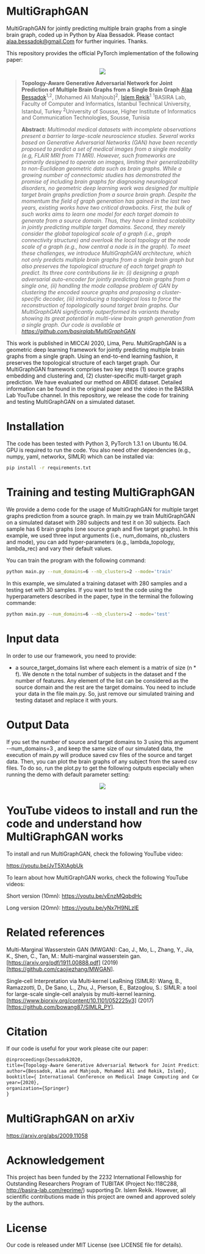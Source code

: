 # MultiGraphGAN
MultiGraphGAN for jointly predicting multiple brain graphs from a single brain graph, coded up in Python by Alaa Bessadok. Please contact alaa.bessadok@gmail.Com for further inquiries. Thanks. 

This repository provides the official PyTorch implementation of the following paper:

<p align="center">
  <img src="./fig1.png">
</p>


> **Topology-Aware Generative Adversarial Network for Joint Prediction of Multiple Brain Graphs from a Single Brain Graph**
> [Alaa Bessadok](https://github.com/AlaaBessadok)<sup>1,2</sup>, [Mohamed Ali Mahjoub]<sup>2</sup>, [Islem Rekik](https://basira-lab.com/)<sup>1</sup>
> <sup>1</sup>BASIRA Lab, Faculty of Computer and Informatics, Istanbul Technical University, Istanbul, Turkey
> <sup>2</sup>University of Sousse, Higher Institute of Informatics and Communication Technologies, Sousse, Tunisia
>
> **Abstract:** *Multimodal medical datasets with incomplete observations present a barrier to large-scale neuroscience studies. Several works based on Generative Adversarial Networks (GAN) have been recently proposed to predict a set of medical images from a single modality (e.g, FLAIR
MRI from T1 MRI). However, such frameworks are primarily designed to operate on images, limiting their generalizability to non-Euclidean geometric data such as brain graphs. While a growing number of connectomic studies has demonstrated the promise of including brain graphs for diagnosing neurological disorders, no geometric deep learning work was designed for multiple target brain graphs prediction from a source brain graph. Despite the momentum the field of graph generation has gained
in the last two years, existing works have two critical drawbacks. First, the bulk of such works aims to learn one model for each target domain to generate from a source domain. Thus, they have a limited scalability in jointly predicting multiple target domains. Second, they merely consider the global topological scale of a graph (i.e., graph connectivity structure) and overlook the local topology at the node scale of a graph (e.g., how central a node is in the graph). To meet these challenges, we introduce MultiGraphGAN architecture, which not only predicts multiple brain graphs from a single brain graph but also preserves the topological structure of each target graph to predict. Its three core contributions lie in: (i) designing a graph adversarial auto-encoder for jointly predicting brain graphs from a single one, (ii) handling the mode collapse problem of GAN by clustering the encoded source graphs and proposing a cluster-specific decoder, (iii) introducing a topological loss to force the reconstruction of topologically sound target brain graphs. Our MultiGraphGAN significantly outperformed its variants thereby showing its great potential in multi-view brain graph generation from a single graph. Our code is available at https://github.com/basiralab/MultiGraphGAN.*

This work is published in MICCAI 2020, Lima, Peru. MultiGraphGAN is a geometric deep learning framework for jointly predicting multiple brain graphs from a single graph. Using an end-to-end learning fashion, it preserves the topological structure of each target graph. Our MultiGraphGAN framework comprises two key steps (1) source graphs embedding and clustering and, (2) cluster-specific multi-target graph prediction. We have evaluated our method on ABIDE dataset. Detailed information can be found in the original paper and the video in the BASIRA Lab YouTube channel. In this repository, we release the code for training and testing MultiGraphGAN on a simulated dataset.

# Installation

The code has been tested with Python 3, PyTorch 1.3.1 on Ubuntu 16.04. GPU is required to run the code. You also need other dependencies (e.g., numpy, yaml, networkx, SIMLR) which can be installed via: 

```bash
pip install -r requirements.txt
```

# Training and testing MultiGraphGAN

We provide a demo code for the usage of MultiGraphGAN for multiple target graphs prediction from a source graph. In main.py we train MultiGraphGAN on a simulated dataset with 280 subjects and test it on 30 subjects. Each sample has 6 brain graphs (one source graph and five target graphs). In this example, we used three input arguments (i.e., num_domains, nb_clusters and mode), you can add hyper-parameters (e.g., lambda_topology, lambda_rec) and vary their default values.

You can train the program with the following command:

```bash
python main.py --num_domains=6 --nb_clusters=2 --mode='train'
```

In this example, we simulated a training dataset with 280 samples and a testing set with 30 samples. If you want to test the code using the hyperparameters described in the paper, type in the terminal the following commande:

```bash
python main.py --num_domains=6 --nb_clusters=2 --mode='test'
```

# Input data

In order to use our framework, you need to provide:

* a source_target_domains list where each element is a matrix of size (n * f). We denote n the total number of subjects in the dataset and f the number of features. Any element of the list can be considered as the source domain and the rest are the target domains. You need to include your data in the file main.py. So, just remove our simulated training and testing dataset and replace it with yours.

# Output Data

If you set the number of source and target domains to 3 using this argument --num_domains=3 , and keep the same size of our simulated data, the execution of main.py will produce saved csv files of the source and target data. Then, you can plot the brain graphs of any subject from the saved csv files. To do so, run the plot.py to get the following outputs especially when running the demo with default parameter setting:

<p align="center">
  <img src="./fig2.png">
</p>

# YouTube videos to install and run the code and understand how MultiGraphGAN works

To install and run MultiGraphGAN, check the following YouTube video:

https://youtu.be/JvT5XtAgbUk

To learn about how MultiGraphGAN works, check the following YouTube videos:

Short version (10mn): https://youtu.be/vEnzMQqbdHc

Long version (20mn): https://youtu.be/yNx7H9NLzlE

# Related references

Multi-Marginal Wasserstein GAN (MWGAN): 
Cao, J., Mo, L., Zhang, Y., Jia, K., Shen, C., Tan, M.: Multi-marginal wasserstein gan. [https://arxiv.org/pdf/1911.00888.pdf] (2019) [https://github.com/caojiezhang/MWGAN].

Single‐cell Interpretation via Multi‐kernel LeaRning (SIMLR):
Wang, B., Ramazzotti, D., De Sano, L., Zhu, J., Pierson, E., Batzoglou, S.: SIMLR: a tool for large-scale single-cell analysis by multi-kernel learning. [https://www.biorxiv.org/content/10.1101/052225v3] (2017) [https://github.com/bowang87/SIMLR_PY].


# Citation

If our code is useful for your work please cite our paper:

```latex
@inproceedings{bessadok2020,
title={Topology-Aware Generative Adversarial Network for Joint Prediction of Multiple Brain Graphs from a Single Brain Graph},
author={Bessadok, Alaa and Mahjoub, Mohamed Ali and Rekik, Islem},
booktitle={ International Conference on Medical Image Computing and Computer Assisted Intervention},
year={2020},
organization={Springer}
}
```

# MultiGraphGAN on arXiv

https://arxiv.org/abs/2009.11058

# Acknowledgement

This project has been funded by the 2232 International Fellowship for Outstanding Researchers Program of TUBITAK (Project No:118C288, http://basira-lab.com/reprime/) supporting Dr. Islem Rekik. However, all scientific contributions made in this project are owned and approved solely by the authors.

# License
Our code is released under MIT License (see LICENSE file for details).


